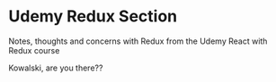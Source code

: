 # Udemy Redux Section

Notes, thoughts and concerns with Redux from the Udemy React with Redux course

Kowalski, are you there??
